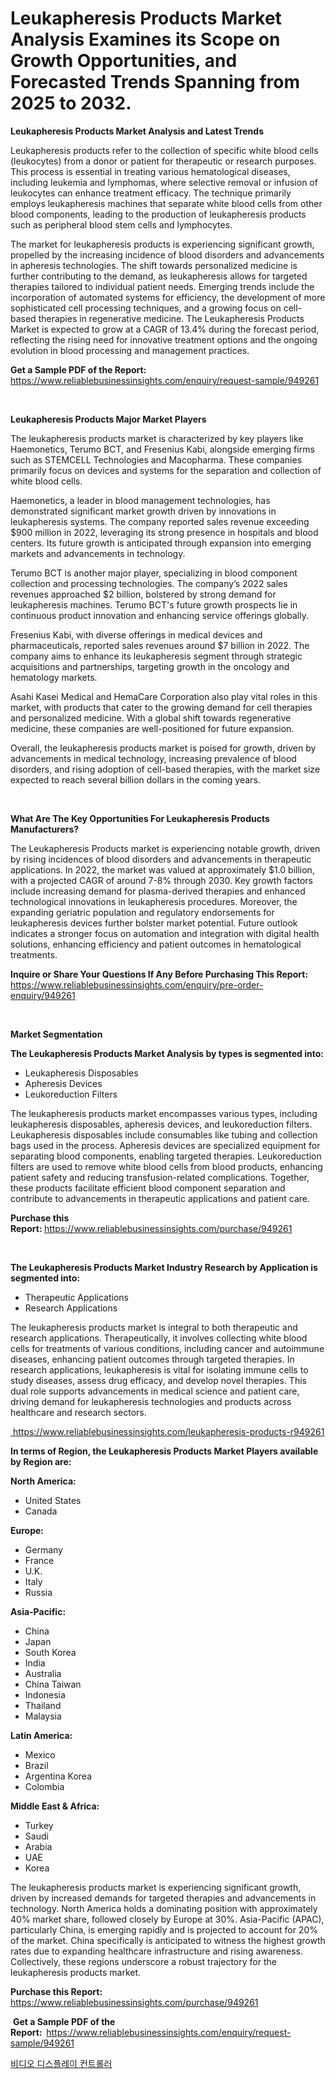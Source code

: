 <p><h1>Leukapheresis Products Market Analysis Examines its Scope on Growth Opportunities, and Forecasted Trends Spanning from 2025 to 2032.</h1></p><p><strong>Leukapheresis Products Market Analysis and Latest Trends</strong></p>
<p><p>Leukapheresis products refer to the collection of specific white blood cells (leukocytes) from a donor or patient for therapeutic or research purposes. This process is essential in treating various hematological diseases, including leukemia and lymphomas, where selective removal or infusion of leukocytes can enhance treatment efficacy. The technique primarily employs leukapheresis machines that separate white blood cells from other blood components, leading to the production of leukapheresis products such as peripheral blood stem cells and lymphocytes.</p><p>The market for leukapheresis products is experiencing significant growth, propelled by the increasing incidence of blood disorders and advancements in apheresis technologies. The shift towards personalized medicine is further contributing to the demand, as leukapheresis allows for targeted therapies tailored to individual patient needs. Emerging trends include the incorporation of automated systems for efficiency, the development of more sophisticated cell processing techniques, and a growing focus on cell-based therapies in regenerative medicine. The Leukapheresis Products Market is expected to grow at a CAGR of 13.4% during the forecast period, reflecting the rising need for innovative treatment options and the ongoing evolution in blood processing and management practices.</p></p>
<p><strong>Get a Sample PDF of the Report:&nbsp;</strong> <a href="https://www.reliablebusinessinsights.com/enquiry/request-sample/949261?utm_campaign=97&utm_medium=2&utm_source=Github&utm_content=ia&utm_term=03032025&utm_id=leukapheresis-products">https://www.reliablebusinessinsights.com/enquiry/request-sample/949261</a></p>
<p>&nbsp;</p>
<p><strong>Leukapheresis Products Major Market Players</strong></p>
<p><p>The leukapheresis products market is characterized by key players like Haemonetics, Terumo BCT, and Fresenius Kabi, alongside emerging firms such as STEMCELL Technologies and Macopharma. These companies primarily focus on devices and systems for the separation and collection of white blood cells.</p><p>Haemonetics, a leader in blood management technologies, has demonstrated significant market growth driven by innovations in leukapheresis systems. The company reported sales revenue exceeding $900 million in 2022, leveraging its strong presence in hospitals and blood centers. Its future growth is anticipated through expansion into emerging markets and advancements in technology.</p><p>Terumo BCT is another major player, specializing in blood component collection and processing technologies. The company’s 2022 sales revenues approached $2 billion, bolstered by strong demand for leukapheresis machines. Terumo BCT's future growth prospects lie in continuous product innovation and enhancing service offerings globally.</p><p>Fresenius Kabi, with diverse offerings in medical devices and pharmaceuticals, reported sales revenues around $7 billion in 2022. The company aims to enhance its leukapheresis segment through strategic acquisitions and partnerships, targeting growth in the oncology and hematology markets.</p><p>Asahi Kasei Medical and HemaCare Corporation also play vital roles in this market, with products that cater to the growing demand for cell therapies and personalized medicine. With a global shift towards regenerative medicine, these companies are well-positioned for future expansion.</p><p>Overall, the leukapheresis products market is poised for growth, driven by advancements in medical technology, increasing prevalence of blood disorders, and rising adoption of cell-based therapies, with the market size expected to reach several billion dollars in the coming years.</p></p>
<p>&nbsp;</p>
<p><strong>What Are The Key Opportunities For Leukapheresis Products Manufacturers?</strong></p>
<p><p>The Leukapheresis Products market is experiencing notable growth, driven by rising incidences of blood disorders and advancements in therapeutic applications. In 2022, the market was valued at approximately $1.0 billion, with a projected CAGR of around 7-8% through 2030. Key growth factors include increasing demand for plasma-derived therapies and enhanced technological innovations in leukapheresis procedures. Moreover, the expanding geriatric population and regulatory endorsements for leukapheresis devices further bolster market potential. Future outlook indicates a stronger focus on automation and integration with digital health solutions, enhancing efficiency and patient outcomes in hematological treatments.</p></p>
<p><strong>Inquire or Share Your Questions If Any Before Purchasing This Report:</strong> <a href="https://www.reliablebusinessinsights.com/enquiry/pre-order-enquiry/949261?utm_campaign=97&utm_medium=2&utm_source=Github&utm_content=ia&utm_term=03032025&utm_id=leukapheresis-products">https://www.reliablebusinessinsights.com/enquiry/pre-order-enquiry/949261</a></p>
<p>&nbsp;</p>
<p><strong>Market Segmentation</strong></p>
<p><strong>The Leukapheresis Products Market Analysis by types is segmented into:</strong></p>
<p><ul><li>Leukapheresis Disposables</li><li>Apheresis Devices</li><li>Leukoreduction Filters</li></ul></p>
<p><p>The leukapheresis products market encompasses various types, including leukapheresis disposables, apheresis devices, and leukoreduction filters. Leukapheresis disposables include consumables like tubing and collection bags used in the process. Apheresis devices are specialized equipment for separating blood components, enabling targeted therapies. Leukoreduction filters are used to remove white blood cells from blood products, enhancing patient safety and reducing transfusion-related complications. Together, these products facilitate efficient blood component separation and contribute to advancements in therapeutic applications and patient care.</p></p>
<p><strong>Purchase this Report:&nbsp;</strong><a href="https://www.reliablebusinessinsights.com/purchase/949261?utm_campaign=97&utm_medium=2&utm_source=Github&utm_content=ia&utm_term=03032025&utm_id=leukapheresis-products">https://www.reliablebusinessinsights.com/purchase/949261</a></p>
<p>&nbsp;</p>
<p><strong>The Leukapheresis Products Market Industry Research by Application is segmented into:</strong></p>
<p><ul><li>Therapeutic Applications</li><li>Research Applications</li></ul></p>
<p><p>The leukapheresis products market is integral to both therapeutic and research applications. Therapeutically, it involves collecting white blood cells for treatments of various conditions, including cancer and autoimmune diseases, enhancing patient outcomes through targeted therapies. In research applications, leukapheresis is vital for isolating immune cells to study diseases, assess drug efficacy, and develop novel therapies. This dual role supports advancements in medical science and patient care, driving demand for leukapheresis technologies and products across healthcare and research sectors.</p></p>
<p><a href="https://www.reliablebusinessinsights.com/leukapheresis-products-r949261?utm_campaign=97&utm_medium=2&utm_source=Github&utm_content=ia&utm_term=03032025&utm_id=leukapheresis-products">&nbsp;https://www.reliablebusinessinsights.com/leukapheresis-products-r949261</a></p>
<p><strong>In terms of Region, the Leukapheresis Products Market Players available by Region are:</strong></p>
<p>
    <p> <strong> North America: </strong>
        <ul>
            <li>United States</li>
            <li>Canada</li>
        </ul>
        </p> 
    <p> <strong> Europe: </strong>
        <ul>
            <li>Germany</li>
            <li>France</li>
            <li>U.K.</li>
            <li>Italy</li>
            <li>Russia</li>
        </ul>
        </p> 
    <p> <strong> Asia-Pacific: </strong>
        <ul>
            <li>China</li>
            <li>Japan</li>
            <li>South Korea</li>
            <li>India</li>
            <li>Australia</li>
            <li>China Taiwan</li>
            <li>Indonesia</li>
            <li>Thailand</li>
            <li>Malaysia</li>
        </ul>
        </p> 
    <p> <strong> Latin America: </strong>
        <ul>
            <li>Mexico</li>
            <li>Brazil</li>
            <li>Argentina Korea</li>
            <li>Colombia</li>
        </ul>
        </p> 
    <p> <strong> Middle East & Africa: </strong>
        <ul>
            <li>Turkey</li>
            <li>Saudi</li>
            <li>Arabia</li>
            <li>UAE</li>
            <li>Korea</li>
        </ul>
    </p>
    </p>
<p><p>The leukapheresis products market is experiencing significant growth, driven by increased demands for targeted therapies and advancements in technology. North America holds a dominating position with approximately 40% market share, followed closely by Europe at 30%. Asia-Pacific (APAC), particularly China, is emerging rapidly and is projected to account for 20% of the market. China specifically is anticipated to witness the highest growth rates due to expanding healthcare infrastructure and rising awareness. Collectively, these regions underscore a robust trajectory for the leukapheresis products market.</p></p>
<p><strong>Purchase this Report: </strong><a href="https://www.reliablebusinessinsights.com/purchase/949261?utm_campaign=97&utm_medium=2&utm_source=Github&utm_content=ia&utm_term=03032025&utm_id=leukapheresis-products">https://www.reliablebusinessinsights.com/purchase/949261</a></p>
<p>&nbsp;<strong>Get a Sample PDF of the Report:&nbsp;&nbsp;</strong><a href="https://www.reliablebusinessinsights.com/enquiry/request-sample/949261?utm_campaign=97&utm_medium=2&utm_source=Github&utm_content=ia&utm_term=03032025&utm_id=leukapheresis-products">https://www.reliablebusinessinsights.com/enquiry/request-sample/949261</a></p>
<p><strong></strong></p>
<p><p><a href="https://github.com/sougarounis/Market-Research-Report-List-7/blob/main/318282841193.md?utm_campaign=97&utm_medium=2&utm_source=Github&utm_content=ia&utm_term=03032025&utm_id=leukapheresis-products">비디오 디스플레이 컨트롤러</a></p></p>